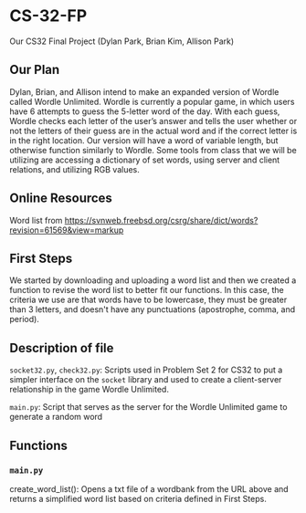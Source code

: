# CS-32-FP
Our CS32 Final Project (Dylan Park, Brian Kim, Allison Park)

## Our Plan
Dylan, Brian, and Allison intend to make an expanded version of Wordle called Wordle Unlimited. Wordle is currently a popular game, in which users have 6 attempts to guess the 5-letter word of the day. With each guess, Wordle checks each letter of the user’s answer and tells the user whether or not the letters of their guess are in the actual word and if the correct letter is in the right location. Our version will have a word of variable length, but otherwise function similarly to Wordle. Some tools from class that we will be utilizing are accessing a dictionary of set words, using server and client relations, and utilizing RGB values. 

## Online Resources
Word list from https://svnweb.freebsd.org/csrg/share/dict/words?revision=61569&view=markup

## First Steps
We started by downloading and uploading a word list and then we created a function to revise the word list to better fit our functions. In this case, the criteria we use are that words have to be lowercase, they must be greater than 3 letters, and doesn't have any punctuations (apostrophe, comma, and period).

## Description of file
`socket32.py`, `check32.py`: Scripts used in Problem Set 2 for CS32 to put a simpler interface on the `socket` library and used to create a client-server relationship in the game Wordle Unlimited.

`main.py`: Script that serves as the server for the Wordle Unlimited game to generate a random word

## Functions

### `main.py`
create_word_list(): Opens a txt file of a wordbank from the URL above and returns a simplified word list based on criteria defined in First Steps.

